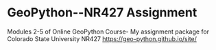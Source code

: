# GeoPython--NR427 Assignment
Modules 2-5 of Online GeoPython Course- My assignment package for Colorado State University NR427
https://geo-python.github.io/site/
